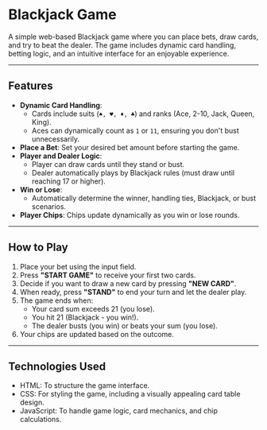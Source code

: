 # Blackjack Game

A simple web-based Blackjack game where you can place bets, draw cards, and try to beat the dealer. The game includes dynamic card handling, betting logic, and an intuitive interface for an enjoyable experience.

---

## Features
- **Dynamic Card Handling**:
  - Cards include suits (`♠, ♥, ♦, ♣`) and ranks (Ace, 2-10, Jack, Queen, King).
  - Aces can dynamically count as `1` or `11`, ensuring you don't bust unnecessarily.
- **Place a Bet**: Set your desired bet amount before starting the game.
- **Player and Dealer Logic**:
  - Player can draw cards until they stand or bust.
  - Dealer automatically plays by Blackjack rules (must draw until reaching 17 or higher).
- **Win or Lose**:
  - Automatically determine the winner, handling ties, Blackjack, or bust scenarios.
- **Player Chips**: Chips update dynamically as you win or lose rounds.

---

## How to Play
1. Place your bet using the input field.
2. Press **"START GAME"** to receive your first two cards.
3. Decide if you want to draw a new card by pressing **"NEW CARD"**.
4. When ready, press **"STAND"** to end your turn and let the dealer play.
5. The game ends when:
   - Your card sum exceeds 21 (you lose).
   - You hit 21 (Blackjack - you win!).
   - The dealer busts (you win) or beats your sum (you lose).
6. Your chips are updated based on the outcome.

---

## Technologies Used
- HTML: To structure the game interface.
- CSS: For styling the game, including a visually appealing card table design.
- JavaScript: To handle game logic, card mechanics, and chip calculations.
